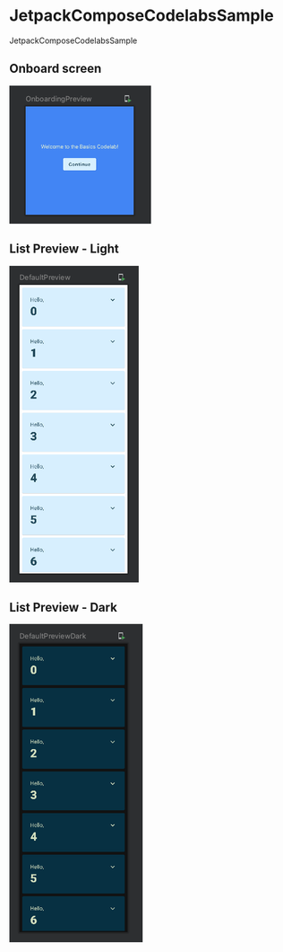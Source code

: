 # JetpackComposeCodelabsSample
JetpackComposeCodelabsSample

## Onboard screen
![Onboard Preview](./Assets/OnboardScreenPreview.png)
## List Preview - Light
![Onboard Preview](./Assets/ListPreviewLight.png)
## List Preview - Dark
![Onboard Preview](./Assets/ListPreviewDark.png)

